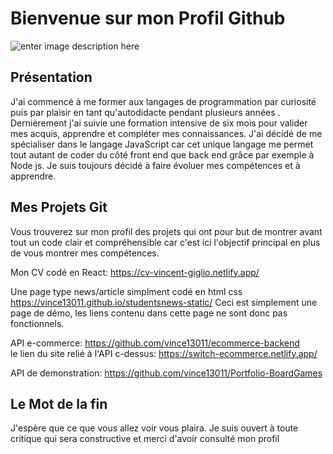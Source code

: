 # Bienvenue sur mon Profil Github


![enter image description here](https://i.pinimg.com/originals/c4/01/23/c40123ced12dfc19cf94108d0e5008a2.gif)
## Présentation
 J'ai commencé à me former aux langages de programmation  par curiosité puis par plaisir en tant qu'autodidacte pendant plusieurs  années .  Dernièrement j'ai suivie une formation intensive de six mois pour valider mes acquis, apprendre et compléter mes connaissances.  J'ai décidé de me spécialiser dans le langage JavaScript car cet unique langage me permet tout autant de coder du côté front end que back end grâce par exemple à Node js. Je suis toujours décidé à faire évoluer mes compétences et à apprendre.

## Mes Projets Git

Vous trouverez sur mon profil des projets qui ont pour but de montrer avant tout un code clair et compréhensible car c'est ici l'objectif principal en plus de vous montrer mes compétences.

Mon CV codé en React: https://cv-vincent-giglio.netlify.app/

Une page type news/article simplment codé en html css 
https://vince13011.github.io/studentsnews-static/ 
 Ceci est simplement une page de démo, les liens contenu dans cette page ne sont donc pas fonctionnels.

API e-commerce: https://github.com/vince13011/ecommerce-backend  
le lien du site relié à l'API c-dessus:
https://switch-ecommerce.netlify.app/

API de demonstration: https://github.com/vince13011/Portfolio-BoardGames


## Le Mot de la fin

J'espère que ce que vous allez voir vous plaira. Je suis ouvert à toute critique qui sera constructive et merci d'avoir consulté mon profil
